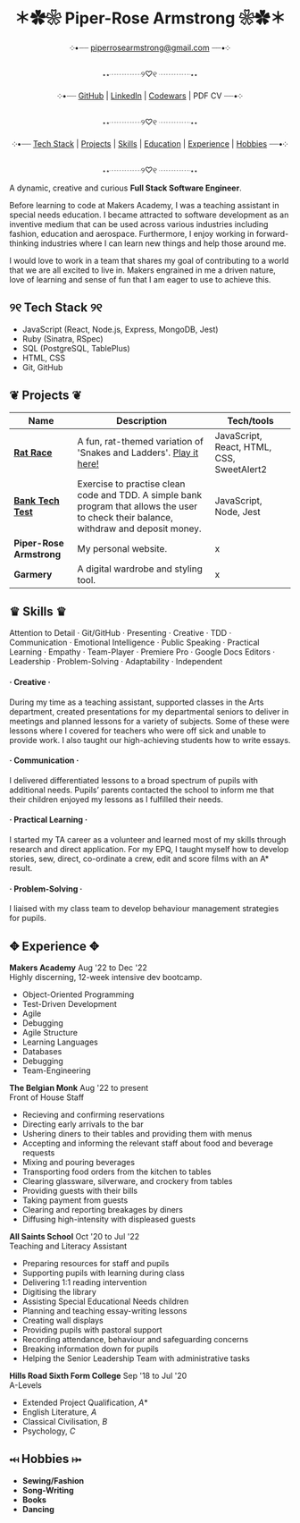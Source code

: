 <div align="center">

# ＊✿❀  Piper-Rose Armstrong  ❀✿＊ #

༶•┈┈ piperrosearmstrong@gmail.com ┈┈•༶

⋆⋆┈┈┈┈୨♡୧ ┈┈┈┈⋆⋆

༶•┈┈ [GitHub](https://github.com/piperrosearmstrong) | [LinkedIn](https://www.linkedin.com/in/piper-rose-armstrong-a20447265/) | [Codewars](https://www.codewars.com/users/piperrosearmstrong) | PDF CV ┈┈•༶

⋆⋆┈┈┈┈୨♡୧ ┈┈┈┈⋆⋆

༶•┈┈ [Tech Stack](https://github.com/piperrosearmstrong/CV#skills-%EF%B8%8F) | [Projects](https://github.com/piperrosearmstrong/CV#projects-) | [Skills](https://github.com/piperrosearmstrong/CV#skills-%EF%B8%8F) | [Education](https://github.com/piperrosearmstrong/CV#skills-%EF%B8%8F) | [Experience](https://github.com/piperrosearmstrong/CV#skills-%EF%B8%8F) | [Hobbies](https://github.com/piperrosearmstrong/CV#skills-%EF%B8%8F) ┈┈•༶

⋆⋆┈┈┈┈୨♡୧ ┈┈┈┈⋆⋆

</div>

A dynamic, creative and curious **Full Stack Software Engineer**. 

Before learning to code at Makers Academy, I was a teaching assistant in special needs education. I became attracted to software development as an inventive medium that can be used across various industries including fashion, education and aerospace. Furthermore, I enjoy working in forward-thinking industries where I can learn new things and help those around me. 

I would love to work in a team that shares my goal of contributing to a world that we are all excited to live in. Makers engrained in me a driven nature, love of learning and sense of fun that I am eager to use to achieve this.

## ୨୧ Tech Stack ୨୧

- JavaScript (React, Node.js, Express, MongoDB, Jest)
- Ruby (Sinatra, RSpec) 
- SQL (PostgreSQL, TablePlus)
- HTML, CSS 
- Git, GitHub

## ❦ Projects ❦

| Name                         | Description       | Tech/tools        |
| ---------------------------- | ----------------- | ----------------- |
| **[Rat Race](https://github.com/Ollie-HB/rat-race)**                 | A fun, rat-themed variation of 'Snakes and Ladders'. [Play it here!](https://rat-race-boardgame.netlify.app/) | JavaScript, React, HTML, CSS, SweetAlert2 |
| **[Bank Tech Test](https://github.com/piperrosearmstrong/bank-tech-test)** | Exercise to practise clean code and TDD. A simple bank program that allows the user to check their balance, withdraw and deposit money. | JavaScript, Node, Jest |
| **Piper-Rose Armstrong**         | My personal website. | x            |
| **Garmery**                  | A digital wardrobe and styling tool. | x              |

## ♛ Skills ♛

Attention to Detail · Git/GitHub · Presenting · Creative · TDD · Communication · Emotional Intelligence · Public Speaking · Practical Learning · Empathy · Team-Player · Premiere Pro · Google Docs Editors · Leadership · Problem-Solving · Adaptability · Independent

#### · Creative ·

During my time as a teaching assistant, supported classes in the Arts department, created presentations for my departmental seniors to deliver in meetings and planned lessons for a variety of subjects. Some of these were lessons where I covered for teachers who were off sick and unable to provide work. I also taught our high-achieving students how to write essays.

#### · Communication ·

I delivered differentiated lessons to a broad spectrum of pupils with additional needs. Pupils’ parents contacted the school to inform me that their children enjoyed my lessons as I fulfilled their needs.

#### · Practical Learning ·

I started my TA career as a volunteer and learned most of my skills through research and direct application. For my EPQ, I taught myself how to develop stories, sew, direct, co-ordinate a crew, edit and score films with an A* result.

#### · Problem-Solving ·

I liaised with my class team to develop behaviour management strategies for pupils.

## ✥ Experience ✥

**Makers Academy** Aug '22 to Dec '22    
Highly discerning, 12-week intensive dev bootcamp.    

- Object-Oriented Programming
- Test-Driven Development
- Agile
- Debugging
- Agile Structure
- Learning Languages
- Databases
- Debugging
- Team-Engineering

**The Belgian Monk** Aug '22 to present    
Front of House Staff

- Recieving and confirming reservations
- Directing early arrivals to the bar 
- Ushering diners to their tables and providing them with menus
- Accepting and informing the relevant staff about food and beverage requests
- Mixing and pouring beverages
- Transporting food orders from the kitchen to tables
- Clearing glassware, silverware, and crockery from tables
- Providing guests with their bills
- Taking payment from guests
- Clearing and reporting breakages by diners
- Diffusing high-intensity with displeased guests

**All Saints School** Oct '20 to Jul '22    
Teaching and Literacy Assistant

- Preparing resources for staff and pupils
- Supporting pupils with learning during class
- Delivering 1:1 reading intervention
- Digitising the library
- Assisting Special Educational Needs children
- Planning and teaching essay-writing lessons
- Creating wall displays
- Providing pupils with pastoral support
- Recording attendance, behaviour and safeguarding concerns
- Breaking information down for pupils
- Helping the Senior Leadership Team with administrative tasks

**Hills Road Sixth Form College** Sep '18 to Jul '20    
A-Levels

- Extended Project Qualification, *A**
- English Literature, *A*
- Classical Civilisation, *B*
- Psychology, *C*

## ⤟ Hobbies ⤠

- **Sewing/Fashion**
- **Song-Writing**
- **Books**
- **Dancing**
